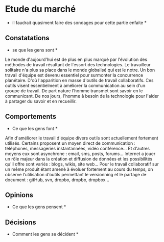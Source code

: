 # Etude du marché 
* il faudrait quasiment faire des sondages pour cette partie enfaite *

## Constatations
* se que les gens sont *

Le monde d'aujourd'hui est de plus en plus marqué par l'évolution des méthodes de travail résultant de l'essort des technologies. Le travailleur solitaire n'a plus sa place dans le monde globalisé qui est le notre. Un bon travail d'équipe est devenu essentiel pour surmonter la concurrence planétaire. D'où l'apparition en masse d'outils  de travail collaboratifs. Ces outils visent essentielment à améliorer la communication au sein d'un groupe de travail. De part nature l'homme transmet sont savoir en le communicant. De nos jours, l'homme à besoin de la technologie pour l'aider à partager du savoir et en recueillir. 

## Comportements
* Ce que les gens font *

Afin d'améliorer le travail d'équipe divers outils sont actuellement fortement utilisés. Certains proposent un moyen direct de communication : téléphones, messageries instantannées, vidéo conférence... Et d'autres moyens eux sont asynchrone : email, sms, posts, forums... Internet a jouer un rôle majeur dans la création et diffusion de données et les possibilités qu'il offre sont variés : blogs, wikis, site web...
Pour le travail collaboratif sur un même produit étant amené à évoluer fortement au cours du temps, on observe l'utilisation d'outils permettant le versionning et le partage de document : gitHub, svn, dropbo, dropbo, dropbox...


## 	Opinions
* Ce que les gens pensent *

## Décisions 
* Comment les gens se décident *



